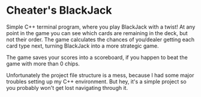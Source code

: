 
# Cheater's BlackJack

Simple C++ terminal program, where you play BlackJack with a twist! At any point in the game you can see which cards are remaining in the deck, but not their order. The game calculates the chances of you/dealer getting each card type next, turning BlackJack into a more strategic game. 

The game saves your scores into a scoreboard, if you happen to beat the game with more than 0 chips. 

Unfortunately the project file structure is a mess, because I had some major troubles setting up my C++ environment. But hey, it's a simple project so you probably won't get lost navigating through it.



